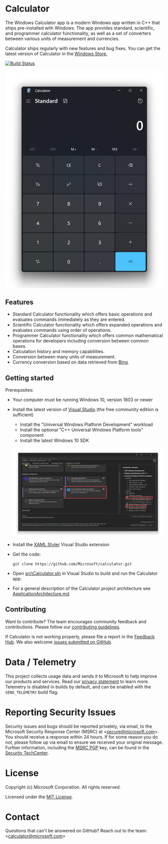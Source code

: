 # Calculator
The Windows Calculator app is a modern Windows app written in C++ that ships pre-installed with Windows.
The app provides standard, scientific, and programmer calculator functionality, as well as a set of converters between various units of measurement and currencies.

Calculator ships regularly with new features and bug fixes. You can get the latest version of Calculator in the [Windows Store.](https://www.microsoft.com/store/apps/9WZDNCRFHVN5)

<!-- TODO: Replace with badge from public pipeline -->
[![Build Status](https://microsoft.visualstudio.com/Apps/_apis/build/status/Utility%20Apps/Calculator-Daily)](https://microsoft.visualstudio.com/Apps/_build?definitionId=3539)

  ![Calculator Screenshot](docs/Images/CalculatorScreenshot.png)

## Features
- Standard Calculator functionality which offers basic operations and evaluates commands immediately as they are entered.
- Scientific Calculator functionality which offers expanded operations and evaluates commands using order of operations.
- Programmer Calculator functionality which offers common mathematical operations for developers including conversion between common bases.
- Calculation history and memory capabilities.
- Conversion between many units of measurement.
- Currency conversion based on data retrieved from [Bing](https://www.bing.com).

## Getting started
Prerequisites:
- Your computer must be running Windows 10, version 1803 or newer
- Install the latest version of [Visual Studio](https://developer.microsoft.com/en-us/windows/downloads) (the free community edition is sufficient)
  - Install the "Universal Windows Platform Development" workload
  - Install the optional "C++ Universal Windows Platform tools" component
  - Install the latest Windows 10 SDK

  ![Visual Studio Installation Screenshot](docs/Images/VSInstallationScreenshot.png)
- Install the [XAML Styler](https://marketplace.visualstudio.com/items?itemName=TeamXavalon.XAMLStyler) Visual Studio extension

- Get the code:
    ```
    git clone https://github.com/Microsoft/calculator.git
    ```

- Open [src\Calculator.sln](/src/Calculator.sln) in Visual Studio to build and run the Calculator app.
- For a general description of the Calculator project architecture see [ApplicationArchitecture.md](docs/ApplicationArchitecture.md).

## Contributing
Want to contribute? The team encourages community feedback and contributions. Please follow our [contributing guidelines](CONTRIBUTING.md).

If Calculator is not working properly, please file a report in the [Feedback Hub](https://insider.windows.com/en-us/fb/?contextid=130).
We also welcome [issues submitted on GitHub](https://github.com/Microsoft/calculator/issues).

# Data / Telemetry
This project collects usage data and sends it to Microsoft to help improve our products and services.
Read our [privacy statement](http://go.microsoft.com/fwlink/?LinkId=521839) to learn more.
Telemetry is disabled in builds by default, and can be enabled with the `SEND_TELEMETRY` build flag.

# Reporting Security Issues
Security issues and bugs should be reported privately, via email, to the
Microsoft Security Response Center (MSRC) at <[secure@microsoft.com](mailto:secure@microsoft.com)>.
You should receive a response within 24 hours. If for some reason you do not, please follow up via
email to ensure we received your original message. Further information, including the
[MSRC PGP](https://technet.microsoft.com/en-us/security/dn606155) key, can be found in the
[Security TechCenter](https://technet.microsoft.com/en-us/security/default).

# License
Copyright (c) Microsoft Corporation. All rights reserved.

Licensed under the [MIT License](.\LICENSE).

# Contact
Questions that can't be answered on GitHub? Reach out to the team: <[calculator@microsoft.com](mailto:calculator@microsoft.com)>

